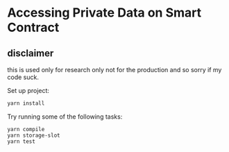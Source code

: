 # Accessing Private Data on Smart Contract

## disclaimer

this is used only for research only not for the production
and so sorry if my code suck.

Set up project:

```bash
yarn install
```

Try running some of the following tasks:

```shell
yarn compile
yarn storage-slot
yarn test
```

